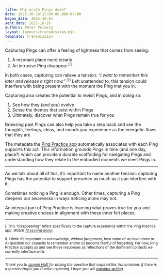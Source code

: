 ```yaml
---
title: Why write Pings down?
date: 2025-10-26T15:00:00.000-07:00
began_date: 2025-10-03
sent_date: 2025-10-26
authors: Peter Pelberg
layout: layouts/transmission.njk
template: transmission
---
```

Capturing Pings can offer a feeling of lightness that comes from seeing:

1. A resonant place more clearly
2. An intrusive Ping disappear <sup>\[i]</sup>

In both cases, capturing can relieve a tension:  *“I want to remember this later and release it right now.”* <sup>\[ii]</sup> Left unattended to, this tension could interfere with being present with the moment the Ping met you in.

Capturing also creates the potential to revisit Pings, and in doing so:

1. See how they (and you) evolve 
2. Sense the themes that exist within Pings 
3. Ultimately, discover what Pings remain true for you

Browsing past Pings can also help you take a step back and see the thoughts, feelings, ideas, and moods you experience as the energetic flows that they are.

The metadata the [Ping Practice app](https://pingpractice.org/transmissions/why-an-app/) automatically associates with each Ping supports this act. This information grounds Pings in time (and one day, place?) which can provide a durable scaffolding for navigating Pings and understanding how they relate to the embodied moments we meet Pings in.

---

As we talk about all of this, it’s important to name another tension: capturing Pings has the potential to support presence as much as it can interfere with it.

Sometimes noticing a Ping is enough. Other times, capturing a Ping deepens our awareness in ways noticing alone may not.

An integral part of Ping Practice is learning what proves true for you and making creative choices in alignment with these inner felt places.

- - -

<small>i. This “disappearing” refers specifically to the capture experience within the Ping Practice app. *Watch [13 second demo](https://www.youtube.com/shorts/o2cSMp6JDlU)*.</small>

<small>ii. I think it’s important to acknowledge, without judgement, how some of us have come to A) question our  capacity to remember and/or B) become fearful of forgetting. For now, Ping Practice accepts us and see these responses as reflections of the dominant contexts we currently interface with.</small>

- - -
<small>*Thank you to [Jasmin Huff](https://www.jasminehuff.com/) for posing the question that inspired this transmission. If there is a question/topic you'd value exploring, I hope you will [consider writing](mailto:peter@pingpractice.org).*</small>
